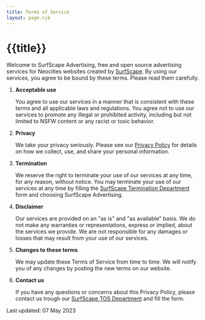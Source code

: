 ```yaml
---
title: Terms of Service
layout: page.njk
---
```


# {{title}}

Welcome to SurfScape Advertising, free and open source advertising services for Neocities websites created by [SurfScape](https://surfscape.neocities.org). By using our services, you agree to be bound by these terms. Please read them carefully.

1. **Acceptable use**

   You agree to use our services in a manner that is consistent with these terms and all applicable laws and regulations. You agree not to use our services to promote any illegal or prohibited activity, including but not limited to NSFW content or any racist or toxic behavior.

2. **Privacy**

   We take your privacy seriously. Please see our [Privacy Policy](/privacy) for details on how we collect, use, and share your personal information.

3. **Termination**

   We reserve the right to terminate your use of our services at any time, for any reason, without notice. You may terminate your use of our services at any time by filling the [SurfScape Termination Department](https://surfscape.neocities.org/departments/termination) form and choosing SurfScape Advertising.

4. **Disclaimer**

   Our services are provided on an "as is" and "as available" basis. We do not make any warranties or representations, express or implied, about the services we provide. We are not responsible for any damages or losses that may result from your use of our services.

5. **Changes to these terms**

   We may update these Terms of Service from time to time. We will notify you of any changes by posting the new terms on our website.

6. **Contact us**

   If you have any questions or concerns about this Privacy Policy, please contact us trough our [SurfScape TOS Department](https://surfscape.neocities.org/department/tos) and fill the form.

Last updated: 07 May 2023
